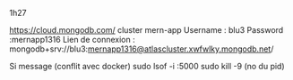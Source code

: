 1h27

https://cloud.mongodb.com/ cluster mern-app
Username : blu3
Password :mernapp1316
Lien de connexion : mongodb+srv://blu3:mernapp1316@atlascluster.xwfwlky.mongodb.net/

Si message (conflit avec docker)
sudo lsof -i :5000
sudo kill -9 (no du pid)